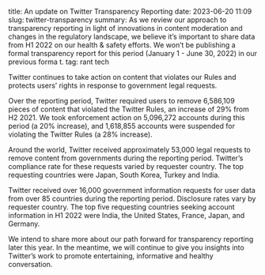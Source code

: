 title: An update on Twitter Transparency Reporting
date: 2023-06-20 11:09
slug: twitter-transparency
summary: As we review our approach to transparency reporting in light of innovations in content moderation and changes in the regulatory landscape, we believe it’s important to share data from H1 2022 on our health & safety efforts. We won’t be publishing a formal transparency report for this period (January 1 - June 30, 2022) in our previous forma t.
tag: rant tech

Twitter continues to take action on content that violates our Rules and protects users’ rights in response to government legal requests.

Over the reporting period, Twitter required users to remove 6,586,109 pieces of content that violated the Twitter Rules, an increase of 29% from H2 2021. We took enforcement action on 5,096,272 accounts during this period (a 20% increase), and 1,618,855 accounts were suspended for violating the Twitter Rules (a 28% increase).

Around the world, Twitter received approximately 53,000 legal requests to remove content from governments during the reporting period. Twitter’s compliance rate for these requests varied by requester country. The top requesting countries were Japan, South Korea, Turkey and India. 

Twitter received over 16,000 government information requests for user data from over 85 countries during the reporting period. Disclosure rates vary by requester country. The top five requesting countries seeking account information in H1 2022 were India, the United States, France, Japan, and Germany.

We intend to share more about our path forward for transparency reporting later this year. In the meantime, we will continue to give you insights into Twitter’s work to promote entertaining, informative and healthy conversation. 
